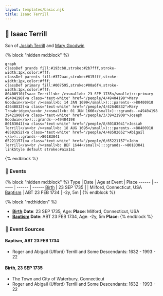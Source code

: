 ```yaml
---
layout: templates/basic.njk
title: Isaac Terrill
---
```

## 🔵 Isaac Terrill

Son of [Josiah Terrill](/people/8/80183041) and [Mary Goodwin](/people/4/49404198)

{% block "hidden md:block" %}
```mermaid
graph
classDef grands fill:#193cb8,stroke:#2b7fff,stroke-width:1px,color:#fff;
classDef parents fill:#372aac,stroke:#615fff,stroke-width:1px,color:#fff;
classDef primary fill:#007595,stroke:#00a6f4,stroke-width:1px,color:#fff;
80400910(Isaac Terrill<br /><small>b: 23 SEP 1735</small>):::primary
49404198(<a class="text-white" href="/people/4/49404198">Mary Goodwin</a><br /><small>b: 14 JAN 1699</small>):::parents-->80400910
42640832(<a class="text-white" href="/people/4/42640832">Mary Trowbridge</a><br /><small>b: 01 JUN 1666</small>):::grands-->49404198
39421908(<a class="text-white" href="/people/3/39421908">Joseph Goodwin</a>):::grands-->49404198
80183041(<a class="text-white" href="/people/8/80183041">Josiah Terrill</a><br /><small>b: 18 AUG 1695</small>):::parents-->80400910
48582652(<a class="text-white" href="/people/4/48582652">Abigail </a>):::grands-->80183041
65221157(<a class="text-white" href="/people/6/65221157">John Terrill</a><br /><small>b: BEF 1644</small>):::grands-->80183041
linkStyle default stroke:#a1a1a1
```
{% endblock %}

### 📆 Events

{% block "hidden md:block" %}
Type | Date | Age at Event | Place
------ | ------ | ------ | ------
[Birth](#event-event-2) | 23 SEP 1735 |  | Milford, Connecticut, USA
[Baptism](#event-event-0) | ABT 23 FEB 1734 | -2y, 5m |
{% endblock %}

{% block "md:hidden" %}
- **[Birth](#event-event-2)**
**Date**: 23 SEP 1735, Age:
**Place**: Milford, Connecticut, USA
- **[Baptism](#event-event-0)**
**Date**: ABT 23 FEB 1734, Age: -2y, 5m
**Place**:
{% endblock %}

### 📰 Event Sources

#### <a id="event-event-0"></a> Baptism, ABT 23 FEB 1734
* Roger and Abigail (Ufford) Terrill and Some Descendants: 1632 - 1993  - 22

#### <a id="event-event-2"></a> Birth, 23 SEP 1735
* The Town and City of Waterbury, Connecticut
* Roger and Abigail (Ufford) Terrill and Some Descendants: 1632 - 1993  - 22